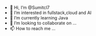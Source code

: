 - 👋 Hi, I’m @Sumitcl7
- 👀 I’m interested in fullstack,cloud and AI
- 🌱 I’m currently learning Java
- 💞️ I’m looking to collaborate on ...
- 📫 How to reach me ...

<!---
Sumitcl7/Sumitcl7 is a ✨ special ✨ repository because its `README.md` (this file) appears on your GitHub profile.
You can click the Preview link to take a look at your changes.
--->
